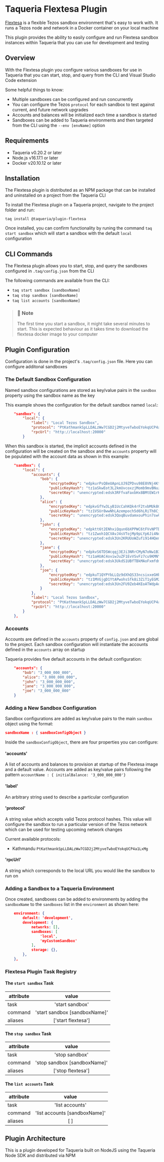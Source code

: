 # Taqueria Flextesa Plugin

[Flextesa](https://tezos.gitlab.io/flextesa/) is a flexible Tezos sandbox environment that's easy to work with. It runs a Tezos node and network in a Docker container on your local machine

This plugin provides the ability to easily configure and run Flextesa sandbox instances within Taqueria that you can use for development and testing
 
## Overview

With the Flextesa plugin you configure various sandboxes for use in Taqueria that you can start, stop, and query from the CLI and Visual Studio Code extension


Some helpful things to know:
- Multiple sandboxes can be configured and run concurrently
- You can configure the Tezos `protocol` for each sandbox to test against current, and future network upgrades
- Accounts and balances will be initialized each time a sandbox is started
- Sandboxes can be added to Taqueria environments and then targeted from the CLI using the `--env [envName]` option 

## Requirements

- Taqueria v0.20.2 or later
- Node.js v16.17.1 or later
- Docker v20.10.12 or later

## Installation

The Flextesa plugin is distributed as an NPM package that can be installed and uninstalled on a project from the Taqueria CLI

To install the Flextesa plugin on a Taqueria project, navigate to the project folder and run:
```shell
taq install @taqueria/plugin-flextesa
```

Once installed, you can confirm functionality by runing the command `taq start sandbox` which will start a sandbox with the default `local` configuration

## CLI Commands

The Flextesa plugin allows you to start, stop, and query the sandboxes configured in `.taq/config.json` from the CLI

The following commands are available from the CLI:
- `taq start sandbox [sandboxName]`
- `taq stop sandbox [sandboxName]`
- `taq list accounts [sandboxName]`

> ### :page_with_curl: Note
> The first time you start a sandbox, it might take several minutes to start. This is expected behaviour as it takes time to download the flextesa docker image to your computer

## Plugin Configuration

Configuration is done in the project's `.taq/config.json` file. Here you can configure additonal sandboxes


### The Default Sandbox Configuration

Named sandbox configurations are stored as key/value pairs in the `sandbox` property using the sandbox name as the key

This example shows the configuration for the default sandbox named `local`:

```json
    "sandbox": {
        "local": {
            "label": "Local Tezos Sandbox",
            "protocol": "PtKathmankSpLLDALzWw7CGD2j2MtyveTwboEYokqUCP4a1LxMg",
            "rpcUrl": "http://localhost:20000"
        }
```

When this sandbox is started, the implicit accounts defined in the configuration will be created on the sandbox and the `accounts` property will be populated with the account data as shown in this example:

```json
    "sandbox": {
        "local": {
            "accounts": {
                "bob": {
                    "encryptedKey": "edpkurPsQ8eUApnLUJ9ZPDvu98E8VNj4KtJa1aZr16Cr5ow5VHKnz4",
                    "publicKeyHash": "tz1aSkwEot3L2kmUvcoxzjMomb9mvBNuzFK6",
                    "secretKey": "unencrypted:edsk3RFfvaFaxbHx8BMtEW1rKQcPtDML3LXjNqMNLCzC3wLC1bWbAt"
                },
                "alice": {
                    "encryptedKey": "edpkvGfYw3LyB1UcCahKQk4rF2tvbMUk8GFiTuMjL75uGXrpvKXhjn",
                    "publicKeyHash": "tz1VSUr8wwNhLAzempoch5d6hLRiTh8Cjcjb",
                    "secretKey": "unencrypted:edsk3QoqBuvdamxouPhin7swCvkQNgq4jP5KZPbwWNnwdZpSpJiEbq"
                },
                "john": {
                    "encryptedKey": "edpktt6t2ENhxiQqun6bXPPWC6tFVvNPTDRh1gEPGX4BgDgbDnmGzP",
                    "publicKeyHash": "tz1Zwoh1QCVAvJ4sVTojMp9pLYp6Ji4NoZy6",
                    "secretKey": "unencrypted:edsk3Un2KRUUoWZufi914HQem96ejVFnkyD8GXRPUSkgqy5etsYXEN"
                },
                "jane": {
                    "encryptedKey": "edpkvS6TDSWcqqj3EJi3NRrCMyN7oNw1B3Hp37R19tMThqM8YNhAuS",
                    "publicKeyHash": "tz1aHUAC4oviwJuZF1EvVSvFz7cu9KMNYBph",
                    "secretKey": "unencrypted:edsk3UkdS1UBfTBkMAoFxmfdmUHmCdNhTzDJ1cSJuZhU1b6k6fZZoQ"
                },
                "joe": {
                    "encryptedKey": "edpkuT1QYPYbLLQz9dXhQS33ncsixxeGHbNGmntPTR4VBbWmskHPrV",
                    "publicKeyHash": "tz1MVGjgD1YtAPwohsSfk8i3ZiT1yEGM2YXB",
                    "secretKey": "unencrypted:edsk3Un2FU9Zeb4KEoATWdpAqcX5JArMUj2ew8S4SuzhPRDmGoqNx2"
                }
            },
            "label": "Local Tezos Sandbox",
            "protocol": "PtKathmankSpLLDALzWw7CGD2j2MtyveTwboEYokqUCP4a1LxMg",
            "rpcUrl": "http://localhost:20000"
        }
    },
```

### Accounts

Accounts are defined in the `accounts` property of `config.json` and are global to the project. Each sandbox configuration will instantiate the accounts defined in the `accounts` array on startup

Taqueria provides five default accounts in the default configuration:

```json
    "accounts": {
        "bob": "3_000_000_000",
        "alice": "3_000_000_000",
        "john": "3_000_000_000",
        "jane": "3_000_000_000",
        "joe": "3_000_000_000"
    }
```


### Adding a New Sandbox Configuration

Sandbox configurations are added as key/value pairs to the main `sandbox` object using the format:

```json
sandboxName : { sandboxConfigObject }
```

Inside the `sandboxConfigObject`, there are four properties you can configure:

#### 'accounts'

A list of accounts and balances to provision at startup of the Flextesa image and a default value. Accounts are added as key/value pairs following the pattern `accountName : { initialBalance: '3_000_000_000'}`

#### 'label'
An arbitrary string used to describe a particular configuration

#### 'protocol'

A string value which accepts valid Tezos protocol hashes. This value will configure the sandbox to run a particular version of the Tezos network which can be used for testing upcoming network changes

Current available protocols:
- Kathmandu   `PtKathmankSpLLDALzWw7CGD2j2MtyveTwboEYokqUCP4a1LxMg`

#### 'rpcUrl'

A string which corresponds to the local URL you would like the sandbox to run on

### Adding a Sandbox to a Taqueria Environment

Once created, sandboxes can be added to environments by adding the `sandboxName` to the `sandboxes` list in the `environment` as shown here:
```json
    environment: {
        default: 'development',
        development: {
            networks: [],
            sandboxes: [
                'local',
                'myCustomSandbox'
            ],
            storage: {},
        },
    },
```

### Flextesa Plugin Task Registry

#### The `start sandbox` Task

|  attribute |  value                         |  
|------------|:------------------------------:|
|  task      | 'start sandbox'                | 
|  command   | 'start sandbox [sandboxName]'  | 
|  aliases   | ['start flextesa']             |  


#### The `stop sandbox` Task

|  attribute |  value                         | 
|------------|:------------------------------:|
|  task      | 'stop sandbox'                 | 
|  command   | 'stop sandbox [sandboxName]'   | 
|  aliases   | ['stop flextesa']              |  

#### The `list accounts` Task

|  attribute |  value                         | 
|------------|:------------------------------:|
|  task      | 'list accounts'                | 
|  command   | 'list accounts [sandboxName]'  | 
|  aliases   | [ ]                            |  

## Plugin Architecture

This is a plugin developed for Taqueria built on NodeJS using the Taqueria Node SDK and distributed via NPM